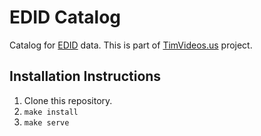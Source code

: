 EDID Catalog
===============

Catalog for [EDID](http://en.wikipedia.org/wiki/Extended_display_identification_data) data. This is part of [TimVideos.us](https://code.timvideos.us) project.

Installation Instructions
---

1. Clone this repository.
2. `make install`
3. `make serve`
